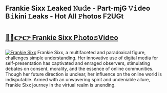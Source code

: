 ## Frankie Sixx 𝙻eaked 𝙽u𝚍e - Part-mjG 𝚅𝚒deo B𝚒kini 𝙻eaks - Hot All 𝙿hotos F2UGt

# <h2><a href="http://ld2vcv.urlbe.top/?page=Frankie+Sixx">🔗🔗👉👉 Frankie Sixx P𝚑oto𝚜Vid𝚎o</a></h2>

[![Frankie Sixx](https://i.imgur.com/eBuTRDB.gif)](http://ld2vcv.urlbe.top/?page=Frankie+Sixx)
Frankie Sixx, a multifaceted and paradoxical figure, challenges simple understanding. Her innovative use of digital media for self-presentation has captivated and enraged observers, stimulating debates on consent, morality, and the essence of online communities. Though her future direction is unclear, her influence on the online world is indisputable. Armed with an unwavering spirit and undeniable allure, Frankie Sixx journey in the virtual realm is unending.
